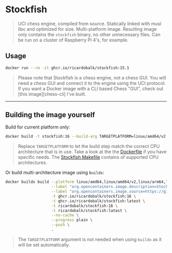 # Stockfish

> UCI chess engine, compiled from source. Statically linked with musl libc and optimized for size. Multi-platform image. Resulting image only contains the `stockfish` binary, no other unnecessary files. Can be run on a cluster of Raspberry Pi 4's, for example.

## Usage

```sh
docker run --rm -it ghcr.io/ricardobalk/stockfish:15.1
```

> Please note that Stockfish is a chess engine, not a chess GUI. You will need a chess GUI and connect it to the engine using the UCI protocol.
> If you want a Docker image with a CLI based Chess "GUI", check out [this image][chess-cli] I've built.

---

## Building the image yourself

Build for current platform only:

```sh
docker build -t stockfish:16 --build-arg TARGETPLATFORM=linux/amd64/v2 .
```
> Replace `TARGETPLATFORM` to let the build step match the correct CPU architecture that is in use. Take a look at the the [Dockerfile](./Dockerfile) if you have specific needs. The [Stockfish Makefile](https://github.com/official-stockfish/Stockfish/blob/master/src/Makefile) contains of supported CPU architectures.

Or build multi-architecture image using `buildx`:

```sh
docker buildx build --platform linux/amd64,linux/amd64/v2,linux/arm64,linux/ppc64le,linux/386,linux/arm/v7 \
                    --label "org.opencontainers.image.description=Stockfish, UCI chess engine, compiled from source. Statically linked with musl libc and optimized for size. Multi-platform image."  \
                    --label "org.opencontainers.image.source=https://github.com/ricardobalk/dockerfiles/tree/main/stockfish" \
                    -t ghcr.io/ricardobalk/stockfish:16 \
                    -t ghcr.io/ricardobalk/stockfish:latest \
                    -t ricardobalk/stockfish:16 \
                    -t ricardobalk/stockfish:latest \
                    --no-cache \
                    --progress plain \
                    --push \
                    .
```

> The `TARGETPLATFORM` argument is not needed when using `buildx` as it will be set automatically.